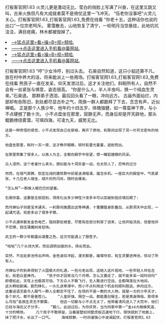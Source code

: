 打板客官网1.63    火灵儿更是激动无比，莹白的俏脸上写满了兴奋，在这里又跳又叫，古来火族但凡有大成就者莫不是倚仗这里一飞冲天。    “伍老你没事吧”火灵儿关心。打板客官网1.63_打板客官网1.63_免费在线看    “你老十五，这种话你也说的出口”一位宗老呵斥。    雾霭散去，山地恢复了清宁，一轮明月当空悬挂，此地坑坑洼洼，满目疮痍，林木都被毁掉了。

<li><a href="http://uziqjh533.sg925.xyz/#md_1026">-->猛点这里=看=操=B=视=频哈.</a></li>
<li><a href="http://uziqjh533.sg925.xyz/#md_1026">--->点击这里进入手机看@簧网站.</a></li>





<li><a href="http://uziqjh533.sg925.xyz/#md_1026">-->猛点这里=看=操=B=视=频哈.</a></li>
<li><a href="http://uziqjh533.sg925.xyz/#md_1026">--->点击这里进入手机看@簧网站.</a></li>



打板客官网1.63    “哼”少女冷哼，别过头去。    石昊自然知道，这只小貂还算不凡，放在村中养大的话，将来能派上一些用场。打板客官网1.63_打板客官网1.63_免费在线看    熊孩子一直在发呆，仰天发泄过后，这才关注他们，斜睨所有人，自然不会有一丝紧张与惧意，姿态很高。
    “你是什么人，半人半虫吗，换一个纯血生灵来。”石昊道。    那群弟子洒泪，最后回头看了一眼，冲向远方。    古庙外面灿烂，内部却有些陈旧，到处都尽显古朴之气，雨族一群人都跪拜了下去，念念有声，近似禅唱。    正是那个人族少年，他年约十四五岁，体魄强健，如一尊蛮神下界，与小不点硬撼了数十次。    小不点盘坐在那里，寂静无声，而身后却是开天辟地，那头鲲鹏缭绕雾霭，可填四海，可凌九天，威势无比。

    这是一种奇怪的感觉，小不点发现自己在穿梭，离开了原地，刹那间出现了另一片符文密布的地方。

    他盘坐那里，耗时一天一夜，这才睁开眼睛，顿时有雷光霍霍，迸射而出。

    在那里聚集了很多人，以男人为主，全都向殿宇中张望，想一睹狐狸精的风采。

    众人凛然，这个老者什么来头，貌似能与十洞天者一战，也太惊人了，恐怖的过分

    然而，在瑞气蒸腾、恢宏壮阔的建筑群中却是波涛暗涌，蕴含杀机。一座巨大的殿堂中，气氛紧张，十几位老人端坐，成片的符闪烁，随时会爆发。

    “怎么样”一群族人眼巴巴的望着。

    石昊欣喜，这要是全部捉到，得炼化出多少神性汁液多半可以突破到铭纹境后期了:

    而月婵仙子则是宝术通天，一刹那间施展出这等神通，十重朦胧身影叠加，从那洞天中出现，一起诵咒语，宛若多出了很多手臂。

    小不点通体散发金色电芒，阻挡那些根茎，尽管有些部分刺穿了进来，让他开始流血，但是他并不恐惧，抱住蒲魔树肯狂啃。

    武王府一群少年都露出凝重之色，这次可能遇上了狠茬子。

    “哈哈”几个头领大笑，而后调转凶兽的头，扬长而去。

    突然，不远处泉池传出声响，金色波纹冲起，漫天都是，璀璨夺目，有生灵要进神池，惊动了所有人。

    月婵仙子的到来得到了火国极大的礼遇，一些元老出现，送她入这片祖地，一些年轻人伴在左右，宛若众星捧月。    “孩子你才回来没几个月啊，怎么又要走了，就不能多呆一段时间吗”    即便如此，天穹上也极其可怕，下方众人不敢飞行，无人敢进行空战，全都降落在大地间。    这头鳄蛟剧痛，剧烈挣扎，一头扎进寒潭中，而小不点利用这个机会则顺利脱逃，奔向远方。    这番话语怎能令人服气一群人全都忍不住了，在场的不是一教的大人物，就是一方的少年天才，各个非凡，都不是善茬儿。    “人皇好强，隔空一战，都能重创猴王，若是真身降临，那得多么可怕”各族生灵无不颤栗。    但这一切都与小不点无关了，他带着清风进入了大荒中，他们已经与海氏父子分手。    “毅儿，此战过后，为你庆贺，当为同辈中第一”金sè大蜘蛛笑道，十分的畅快。    几个孩子不敢停留，沿着崖壁如同壁虎般迅速地下行，很快就到了地面上，抹了把汗水，长出了一口气。    海域寂静，一时间诸强心中波澜起伏。打板客官网1.63
